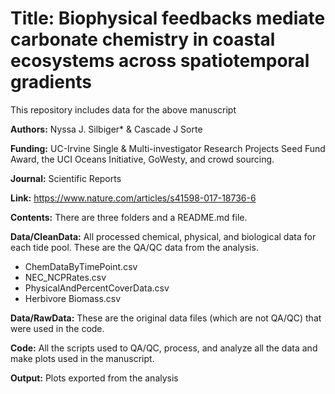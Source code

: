 # Title: Biophysical feedbacks mediate carbonate chemistry in coastal ecosystems across spatiotemporal gradients

This repository includes data  for the above manuscript

**Authors:** Nyssa J. Silbiger* & Cascade J Sorte
 

**Funding:** UC-Irvine Single & Multi-investigator Research Projects Seed Fund Award, the UCI Oceans Initiative, GoWesty, and crowd sourcing. 
 
**Journal:**  Scientific Reports
   
**Link:**  https://www.nature.com/articles/s41598-017-18736-6

**Contents:** There are three folders and a README.md file.

**Data/CleanData:** All processed chemical, physical, and biological data for each tide pool. These are the QA/QC data from the analysis.  
  
* ChemDataByTimePoint.csv
* NEC_NCPRates.csv
* PhysicalAndPercentCoverData.csv
* Herbivore Biomass.csv


**Data/RawData:** These are the original data files (which are not QA/QC) that were used in the code.  

**Code:** All the scripts used to QA/QC, process, and analyze all the data and make plots used in the manuscript.

**Output:** Plots exported from the analysis

